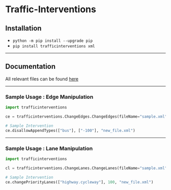 # Traffic-Interventions

## Installation
- `python -m pip install --upgrade pip`
- `pip install trafficinterventions xml`

--- 
## Documentation
All relevant files can be found [here](https://github.com/WSL-IIITB/Traffic-Interventions/tree/main/docs)

--- 

### Sample Usage : Edge Manipulation
```py
import trafficinterventions

ce = trafficinterventions.ChangeEdges.ChangeEdges(fileName="sample.xml")

# Sample Intervention
ce.disallowAppendTypes(["bus"], ["-100"], "new_file.xml")

```
---

### Sample Usage : Lane Manipulation
```py
import trafficinterventions

cl = trafficinterventions.ChangeLanes.ChangeLanes(fileName="sample.xml")

# Sample Intervention
ce.changePriorityLanes(["highway.cycleway"], 100, "new_file.xml")

```

